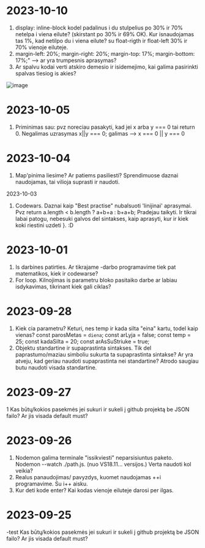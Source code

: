 # 2023-10-10
1. display: inline-block  kodel padalinus i du stulpelius po 30% ir 70% netelpa i viena eilute? (skirstant po 30% ir 69% OK). Kur isnaudojamas tas 1%, kad netilpo du i viena eilute? su float-rigth ir float-left 30% ir 70%   vienoje eiluteje.
2. margin-left: 20%; margin-right: 20%; margin-top: 17%; margin-bottom: 17%;"  --> ar yra trumpesnis aprasymas?
3. Ar spalvu kodai verti atskiro demesio ir isidemejimo, kai galima pasirinkti spalvas tiesiog is akies?


![image](https://github.com/front-end-by-rimantas/46-grupe-klausimai/assets/130826728/5c183eb3-ed02-46ad-8e86-b7b6df7cddee)



# 2023-10-05
1. Priminimas sau:
pvz noreciau pasakyti, kad jei x arba y === 0 tai return 0.
Negalimas uzrasymas x||y === 0; galimas  -->  x === 0 || y === 0

# 2023-10-04
1. Map'pinima liesime? Ar patiems pasiliesti? Sprendimuose daznai naudojamas, tai vilioja suprasti ir naudoti.



2023-10-03
1. Codewars. Daznai kaip "Best practise" nubalsuoti 'linijinai' aprasymai. Pvz return a.length < b.length ? a+b+a : b+a+b;
  Pradejau taikyti. Ir tikrai labai patogu, nebesuki galvos del sintakses, kaip aprasyti, kur ir kiek koki riestini uzdeti }. :D



# 2023-10-01
1. Is darbines patirties. Ar tikrajame -darbo programavime tiek pat matematikos, kiek ir codewarse?
2. For loop. Kilnojimas is parametru bloko pasitaiko darbe ar labiau isdykavimas, tikrinant kiek gali ciklas?
   

# 2023-09-28
1. Kiek cia parametru?  Keturi, nes temp ir kada silta "eina" kartu, todel kaip vienas?
    const parosMetas = `diena`;
    const arLyja = false;
    const temp = 25;
    const kadaSilta = 20;
    const arAsSuStriuke = true;
2. Objektu standartine ir supaprastinta sintakses. Tik del paprastumo/maziau simboliu sukurta ta supaprastinta sintakse?
   Ar yra atveju, kad geriau naudoti supaprastinta nei standartine? Atrodo saugiau butu naudoti visada standartine.

# 2023-09-27
1 Kas būtų/kokios pasekmės jei sukuri ir sukeli į github projektą be JSON failo? Ar jis visada default must?


# 2023-09-26

1. Nodemon galima terminale "issikviesti" neparsisiuntus paketo. Nodemon --watch ./path.js. (nuo VS18.11... versijos.) Verta naudoti kol veikia? 
2. Realus panaudojimas/ pavyzdys, kuomet naudojamas ++i programavime. Su i++ aisku.
3. Kur deti kode enter? Kai kodas vienoje eiluteje darosi per ilgas.

# 2023-09-25
-test
Kas būtų/kokios pasekmės jei sukuri ir sukeli į github projektą be JSON failo? Ar jis visada default must?
